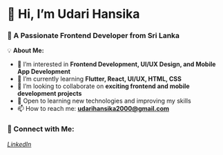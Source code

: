 # 👋 Hi, I’m Udari Hansika  
### 🚀 A Passionate Frontend Developer from Sri Lanka  

💡 **About Me:**  
- 👀 I’m interested in **Frontend Development, UI/UX Design, and Mobile App Development**  
- 🌱 I’m currently learning **Flutter, React, UI/UX, HTML, CSS**  
- 💼 I’m looking to collaborate on **exciting frontend and mobile development projects**  
- 🎯 Open to learning new technologies and improving my skills  
- 📫 How to reach me: **udarihansika2000@gmail.com**  

### 📌 Connect with Me:  
*[LinkedIn](in/udari-hansika-713baa2ba)*



<!---
Hansika114/Hansika114 is a ✨ special ✨ repository because its `README.md` (this file) appears on your GitHub profile.
You can click the Preview link to take a look at your changes.
--->
